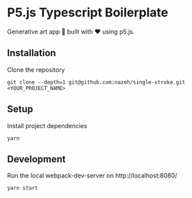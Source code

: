 # P5.js Typescript Boilerplate

Generative art app 🎨 built with ❤️ using p5.js.

## Installation

Clone the repository

`git clone --depth=1 git@github.com:nazeh/single-stroke.git <YOUR_PROJECT_NAME>`

## Setup

Install project dependencies

`yarn`

## Development

Run the local webpack-dev-server on http://localhost:8080/

`yarn start`
